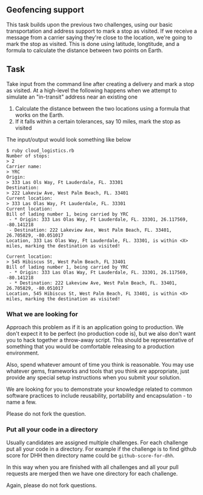## Geofencing support

This task builds upon the previous two challenges, using our basic transportation and address support to mark a stop as visited. If we receive a message from a carrier saying they're close to the location, we're going to mark the stop as visited. This is done using latitude, longtitude, and a formula to calculate the distance between two points on Earth.

## Task

Take input from the command line after creating a delivery and mark a stop as visited. At a high-level the following happens when we attempt to simulate an "in-transit" address near an existing one

1. Calculate the distance between the two locations using a formula that works on the Earth.
2. If it falls within a certain tolerances, say 10 miles, mark the stop as visited

The input/output would look something like below

```
$ ruby cloud_logistics.rb
Number of stops:
> 2
Carrier name:
> YRC
Origin:
> 333 Las Ols Way, Ft Lauderdale, FL. 33301
Destination:
> 222 Lakeviw Ave, West Palm Beach, FL. 33401
Current location:
> 333 Las Olas Way, Ft Lauderdale, FL. 33301
Current location:
Bill of lading number 1, being carried by YRC
 - * Origin: 333 Las Olas Way, Ft Lauderdale, FL. 33301, 26.117569, -80.141218
 - Destination: 222 Lakeview Ave, West Palm Beach, FL. 33401, 26.705829, -80.051017
Location, 333 Las Olas Way, Ft Lauderdale, FL. 33301, is within <X> miles, marking the destination as visited!

Current location:
> 545 Hibiscus St, West Palm Beach, FL 33401
Bill of lading number 1, being carried by YRC
 - * Origin: 333 Las Olas Way, Ft Lauderdale, FL. 33301, 26.117569, -80.141218
 - * Destination: 222 Lakeview Ave, West Palm Beach, FL. 33401, 26.705829, -80.051017
Location, 545 Hibiscus St, West Palm Beach, FL 33401, is within <X> miles, marking the destination as visited!
```

### What we are looking for

Approach this problem as if it is an application going to production.  We don't expect it to be perfect (no production code is), but we also don't want you to hack together a throw-away script.  This should be representative of something that you would be comfortable releasing to a production environment.  

Also, spend whatever amount of time you think is reasonable. You may use whatever gems, frameworks and tools that you think are appropriate, just provide any special setup instructions when you submit your solution.

We are looking for you to demonstrate your knowledge related to common software practices to include reusability, portability and encapsulation - to name a few.

Please do not fork the question.


### Put all your code in a directory

Usually candidates are assigned multiple challenges. For each challenge put all your code in a directory. For example if
the challenge is to find github score for DHH then directory name could be `github-score-for-dhh`.

In this way when you are finished with all challenges and all your pull requests are merged then we have one directory for each challenge.

Again, please do not fork questions.
